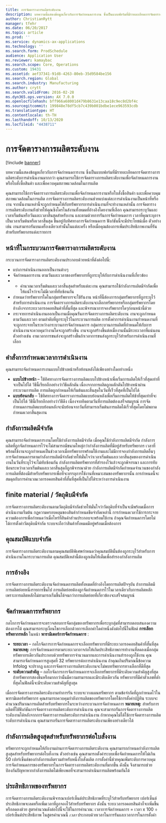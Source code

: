 ```yaml
---
title: การจัดตารางการผลิตระดับงาน
description: บทความนี้แสดงข้อมูลเกี่ยวกับการจัดกำหนดการงาน ซึ่งเป็นแบบฟอร์มที่มีรายละเอียดการจัดตารางการผลิตระดับการดำเนินงานมากกว่า คุณสามารถใช้การจัดตารางการผลิตระดับงานเพื่อจัดกำหนดการงานหรือใบสั่งซื้อสินค้า และเพื่อควบคุมสภาพแวดล้อมในการผลิต
author: ChristianRytt
manager: tfehr
ms.date: 06/20/2017
ms.topic: article
ms.prod: ''
ms.service: dynamics-ax-applications
ms.technology: ''
ms.search.form: ProdSchedule
audience: Application User
ms.reviewer: kamaybac
ms.search.scope: Core, Operations
ms.custom: 19431
ms.assetid: aef37341-91d8-4263-80eb-35d9584be156
ms.search.region: Global
ms.search.industry: Manufacturing
ms.author: crytt
ms.search.validFrom: 2016-02-28
ms.dyn365.ops.version: AX 7.0.0
ms.openlocfilehash: bff966a68001d479b8631e13caa18c9ec8d2bf4c
ms.sourcegitcommit: 199848e78df5cb7c439b001bdbe1ece963593cdb
ms.translationtype: HT
ms.contentlocale: th-TH
ms.lasthandoff: 10/13/2020
ms.locfileid: "4438711"
---
```

# <a name="job-scheduling"></a>การจัดตารางการผลิตระดับงาน

[!include [banner](../includes/banner.md)]

บทความนี้แสดงข้อมูลเกี่ยวกับการจัดกำหนดการงาน ซึ่งเป็นแบบฟอร์มที่มีรายละเอียดการจัดตารางการผลิตระดับการดำเนินงานมากกว่า คุณสามารถใช้การจัดตารางการผลิตระดับงานเพื่อจัดกำหนดการงานหรือใบสั่งซื้อสินค้า และเพื่อควบคุมสภาพแวดล้อมในการผลิต

คุณสามารถใช้การจัดตารางการผลิตระดับงานเพื่อจัดกำหนดการงานหรือใบสั่งซื้อสินค้า และเพื่อควบคุมสภาพแวดล้อมในการผลิต การจัดตารางการผลิตระดับงานช่วยแบ่งแต่ละการดำเนินงานเป็นหน้าที่หรืองาน จากนั้นงานเหล่านี้จะถูกกำหนดให้กับทรัพยากรการดำเนินงานที่จะทำงานเหล่านั้น การจัดตารางการผลิตระดับงานยังช่วยให้คุณซิงโครไนส์งานทั้งหมดที่อ้างอิงโดยงานที่เลือก คุณสามารถระบุวันและเวลาเริ่มต้นหรือวันและเวลาสิ้นสุดสำหรับงาน และตามด้วยการรันการจัดกำหนดการ เวลาที่คุณระบุอาจเป็นเวลาเริ่มต้นหรือเวลาสิ้นสุด ขึ้นอยู่กับทิศทางการจัดกำหนดการ ฟังก์ชันนี้จะมีประโยชน์เมื่อ ตัวอย่างเช่น งานสามารถรันบนเครื่องเดียวเท่านั้นในแต่ละครั้ง หรือเมื่อคุณต้องการเพิ่มประสิทธิภาพงานที่รันสำหรับทรัพยากรแต่ละรายการ

## <a name="tasks-in-the-job-scheduling-process"></a>หน้าที่ในกระบวนการจัดตารางการผลิตระดับงาน
กระบวนการจัดตารางการผลิตระดับงานประกอบด้วยหน้าที่ดังต่อไปนี้:

-   แบ่งการดำเนินงานออกเป็นงานต่างๆ
-   จัดกำหนดการงาน ตามวันและเวลาของทรัพยากรที่ถูกระบุให้กับการดำเนินงานที่เกี่ยวข้อง
-   - คำนวณเวลาเริ่มต้นและเวลาสิ้นสุดสำหรับแต่ละงาน คุณสามารถใช้กำลังการผลิตมีจำกัดเพื่อให้แน่ใจว่าจะไม่มีเวลาที่ทับซ้อนกัน
-   กำหนดว่าทรัพยากรใดในกลุ่มทรัพยากรจะใช้รันงาน หน้าที่นี้ต้องการกลุ่มทรัพยากรที่ถูกระบุไว้สำหรับการดำเนินงาน การจัดตารางการผลิตระดับงานจะเลือกทรัพยากรหรือกลุ่มทรัพยากรโดยอ้างอิงจากระยะเวลารอคอยสินค้าที่สั้นที่สุด และพิจารณาการจองรัพยากรใดๆก่อนหน้านี้ด้วย
-   กระจายการดำเนินงานออกเป็นงานเมื่อคุณรันการจัดตารางการผลิตระดับงาน งานจะถูกกำหนดตามวันและเวลา ตามลำดับที่ถูกระบุไว้ในกระบวนการผลิต การตั้งค่าการดำเนินงานกำหนดงานที่จะถูกกระจายในระหว่างกระบวนการจัดกำหนดการ กลุ่มกระบวนการผลิตที่กำหนดให้กับการดำเนินงานจะควบคุมว่างานใดจะถูกสร้างขึ้น งานจะถูกสร้างขึ้นต่อเมื่องานนั้นมีระยะเวลาที่แน่นอน ตัวอย่างเช่น งานเวลาการขนส่งจะถูกสร้างขึ้นถ้าเวลาการขนส่งถูกระบุไว้สำหรับการดำเนินงานที่เลือก

## <a name="scheduling-direction"></a>คำสั่งการกำหนดเวลาการดำเนินงาน
คุณสามารถจัดกำหนดการงานแบบไปข้างหน้าหรือย้อนหลังได้เพียงอย่างใดอย่างหนึ่ง

-   **แบบไปข้างหน้า** – ใช้ทิศทางการจัดตารางการผลิตแบบไปข้างหน้าเพื่อเริ่มการผลิตให้เร็วที่สุดเท่าที่จะเป็นไปได้ วิธีนี้เรียกอีกอย่างว่าวิธีผลักดัน เนื่องจากการผลิตถูกผลักดันไปข้างหน้าผ่านกระบวนการผลิต การผลิตถูกกำหนดให้เริ่มต้นและสิ้นสุดในวันที่เร็วที่สุดที่เป็นไปได้
-   **แบบย้อนกลับ** – ใช้ทิศทางการจัดตารางการผลิตแบบย้อนหลังเพื่อเริ่มการผลิตให้ช้าที่สุดเท่าที่จะเป็นไปได้ วิธีนี้เรียกอีกอย่างว่าวิธีดึง เนื่องจากยึดตามวันที่การผลิตต้องเสร็จสมบูรณ์ การจัดกำหนดการผลิตแบบย้อนหลังจะนับย้อนจากวันที่สามารถเริ่มต้นการผลิตได้เร็วที่สุดโดยไม่พลาดกำหนดเวลาสิ้นสุดงาน

## <a name="finite-capacity"></a>กำลังการผลิตมีจำกัด
คุณสามารถจัดกำหนดการงานโดยใช้กำลังการผลิตมีจำกัด เมื่อคุณใช้กำลังการผลิตมีจำกัด กำลังการผลิตที่ถูกจัดกำหนดการไว้จะไม่สามารถมีขนาดใหญ่กว่ากำลังการผลิตที่มีอยู่สำหรับทรัพยากร เวลาที่พร้อมใช้งานจะถูกกำหนดเป็นช่วงเวลาเมื่อทรัพยากรพร้อมใช้งานและไม่มีการจองกำลังการผลิตอื่นๆ การจัดกำหนดการตามกำลังการผลิตมีจำกัดช่วยให้มั่นใจว่าเวลาเริ่มต้นและเวลาสิ้นสุดของการดำเนินงานในวันที่ระบุไว้จะไม่ทับซ้อนกัน กำลังการผลิตทรัพยากรที่สำรองไว้แล้วจะถูกพิจารณา และการทับซ้อนระหว่างเวลาเริ่มต้นและเวลาสิ้นสุดก็ถูกพิจารณาด้วย กำลังการผลิตมีจำกัดกำหนดจำนวนของกำลังการผลิตที่ต้องมีสำหรับทรัพยากรเพื่อที่จะบรรลุการใช้งานที่เหมาะสมของทรัพยากรนั้น การกำหนดนี้จะสมดุลกับการคำนวณเวลารอคอยสินค้าที่สั้นที่สุดที่เป็นไปได้ระหว่างการดำเนินงาน

## <a name="finite-materials"></a>finite material / วัตถุดิบมีจำกัด
การจัดตารางการผลิตระดับงานตามวัตถุดิบมีจำกัดช่วยให้มั่นใจว่าวัตถุดิบที่จำเป็นจะมีพร้อมเมื่อการดำเนินงานเริ่มต้น กฏความครอบคลุมของสินค้ากำหนดขีดจำกัดเหล่านี้ การกำหนดเวลาใช้การกระจายความต้องการเพื่อกำหนดว่าเมื่อไหร่ที่สินค้าส่วนประกอบจะพร้อมใช้งาน ถ้าคุณจัดกำหนดการโดยไม่ได้การตั้งค่าวัตถุดิบมีจำกัด ระบบจะถือว่าสินค้าทั้งหมดมีอยู่พร้อมเมื่อต้องการ

## <a name="finite-properties"></a>คุณสมบัติแบบจำกัด
การจัดตารางการผลิตระดับงานตามคุณสมบัติพิเศษกำหนดว่าคุณสมบัตินั้นต้องถูกระบุไว้สำหรับการดำเนินงานในกระบวนการผลิต คุณสมบัติเหล่านี้ต้องถูกเติมให้เต็มเพื่อสำรองกำลังการผลิต

## <a name="references"></a>การอ้างอิง
การจัดตารางการผลิตระดับงานจัดกำหนดการผลิตทั้งหมดที่อ้างอิงโดยการผลิตปัจจุบัน ถ้าการผลิตมีการผลิตย่อยหนึ่งรายการขึ้นไป การผลิตย่อยต้องถูกจัดกำหนดการไว้ในเวลาเดียวกับการผลิตหลัก เพราะการผลิตหลักไม่สามารถเริ่มขึ้นได้จนกว่าการผลิตย่อยที่เกี่ยวข้องจะเสร็จสมบูรณ์

## <a name="schedule-resources"></a>จัดกำหนดการทรัพยากร
กลไกการจัดกำหนดการจะตรวจสอบการจัดกลุ่มของทรัพยากรเพื่อระบุกลุ่มที่สามารถตอบสนองความต้องการได้ คุณสามารถระบุเงื่อนไขการเลือกด้วยการเลือกค่าใดค่าหนึ่งดังต่อไปนี้ในฟิลด์ **การเลือกทรัพยากรหลัก** ในหน้า **พารามิเตอร์การจัดกำหนดการ** :

-   **ระยะเวลา** – กลไกจัดการการจัดกำหนดการจะเลือกทรัพยากรที่มีระยะเวลารอคอยสินค้าที่สั้นที่สุด **หมายเหตุ:** การจัดกำหนดการตามระยะเวลาอาจก่อให้เกิดประสิทธิภาพการทำงานที่ลดลงเมื่อกลุ่มทรัพยากรเดียวกันประกอบด้วยทรัพยากรจำนวนมากและการดำเนินงานสำรองถูกใช้งาน คุณสามารถจัดกำหนดการสูงสุดที่ 32 ทรัพยากรต่อการดำเนินงาน ถ้าคุณเกินปริมาณนี้ข้อความ Infolog จะปรากฏ และการจัดตารางการผลิตระดับงานจะไม่พบทรัพยากรทางเลือกที่ดีที่สุด
-   **ระดับความสำคัญ** – กลไกจัดการการจัดกำหนดการจะเลือกทรัพยากรที่มีระดับความสำคัญสูงที่สุดถ้าทรัพยากรสองชิ้นหรือมากกว่านั้นมีความสามารถและมีระดับเดียวกัน ทรัพยากรที่มีค่าตัวเลขที่ต่ำที่สุดในฟิลด์นี้จะมีระดับความสำคัญที่สูงสุด

เมื่อการจัดตารางการผลิตระดับงานทำการรัน ระบบจะวางแผนทรัพยากร ตามข้อจำกัดที่ถูกกำหนดไว้ในพารามิเตอร์ทรัพยากร คุณสามารถควบคุมกำลังการผลิตของทรัพยากรโดยใช้การตั้งค่าปฏิทิน ระบบจะคำนวณปริมาณการผลิตสำหรับทรัพยากรในระหว่างกระบวนการจัดกำหนดการ **หมายเหตุ:** สำหรับการผลิตที่ใช้ฟังก์ชันการจัดตารางการผลิตระดับการดำเนินงาน คุณจะสามารถรันการจัดตารางการผลิตระดับงานได้หลังจากการจัดตารางการผลิตระดับการดำเนินงาน ถ้าหากคุณไม่ได้ใช้การจัดตารางการผลิตระดับการดำเนินงาน คุณสามารถรันการจัดตารางการผลิตระดับงานเพียงอย่างเดียวได้

## <a name="maximum-capacities-for-resources-per-job-order"></a>กำลังการผลิตสูงสุดสำหรับทรัพยากรต่อใบสั่งงาน
ทรัพยากรจะถูกกำหนดให้กับงานผ่านการจัดตารางการผลิตระดับงาน คุณสามารถกำหนดกำลังการผลิตสูงสุดสำหรับทรัพยากรต่อใบสั่งงาน ตัวอย่างเช่น คุณสามารถตั้งค่าระบบเพื่อจัดกำหนดการให้ไม่เกิน 50 เปอร์เซ็นต์ของกำลังการผลิตรวมสำหรับหนึ่งใบสั่งผลิต การตั้งค่านี้ช่วยคุณเพิ่มระดับการควบคุมการจัดกำหนดการของทรัพยากรในการจัดตารางการผลิตระดับงานที่มากขึ้น ดังนั้น จึงสามารถช่วยป้องกันปัญหาหากกำลังการผลิตไม่เพียงพอที่จะสามารถดำเนินการผลิตพร้อมกันได้

## <a name="resource-efficiency"></a>ประสิทธิภาพของทรัพยากร
การจัดตารางการผลิตระดับงานพิจารณาเปอร์เซ็นต์ประสิทธิภาพที่ระบุไว้สำหรับทรัพยากร เปอร์เซ็นต์ประสิทธิภาพจะลดหรือเพิ่มเวลาที่ถูกจองไว้สำหรับทรัพยากร ดังนั้น ระยะเวลารอคอยสินค้าก็จะเพิ่มขึ้นหรือลดลงด้วย สูตรคำนวณดังต่อไปนี้จะใช้ในการคำนวณ: เวลาการจัดกำหนดการ = เวลา x 100 ÷ เปอร์เซ็นต์ประสิทธิภาพ ในสูตรคำนวณนี้ *เวลา* ประกอบด้วยเวลาในการรันและเวลาการในการตั้งค่า



